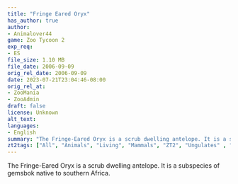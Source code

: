 ```yaml
---
title: "Fringe Eared Oryx"
has_author: true
author: 
- Animalover44
game: Zoo Tycoon 2
exp_req:
- ES
file_size: 1.10 MB
file_date: 2006-09-09
orig_rel_date: 2006-09-09
date: 2023-07-21T23:04:46-08:00
orig_rel_at: 
- ZooMania
- ZooAdmin
draft: false
license: Unknown
alt_text: 
languages:
- English
summary: "The Fringe-Eared Oryx is a scrub dwelling antelope. It is a subspecies of gemsbok native to southern Africa. "
zt2tags: ["All", "Animals", "Living", "Mammals", "ZT2", "Ungulates" , "African"]
---
```


The Fringe-Eared Oryx is a scrub dwelling antelope. It is a subspecies of gemsbok native to southern Africa. 